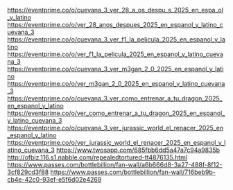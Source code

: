 <a href="https://eventprime.co/o/cuevana_3_ver_28_a_os_despu_s_2025_en_espa_ol_y_latino">https://eventprime.co/o/cuevana_3_ver_28_a_os_despu_s_2025_en_espa_ol_y_latino</a>
<a href="https://eventprime.co/o/ver_28_anos_despues_2025_en_espanol_y_latino_cuevana_3">https://eventprime.co/o/ver_28_anos_despues_2025_en_espanol_y_latino_cuevana_3</a>
<a href="https://eventprime.co/o/cuevana_3_ver_f1_la_pelicula_2025_en_espanol_y_latino">https://eventprime.co/o/cuevana_3_ver_f1_la_pelicula_2025_en_espanol_y_latino</a>
<a href="https://eventprime.co/o/ver_f1_la_pelicula_2025_en_espanol_y_latino_cuevana_3">https://eventprime.co/o/ver_f1_la_pelicula_2025_en_espanol_y_latino_cuevana_3</a>
<a href="https://eventprime.co/o/cuevana_3_ver_m3gan_2_0_2025_en_espanol_y_latino">https://eventprime.co/o/cuevana_3_ver_m3gan_2_0_2025_en_espanol_y_latino</a>
<a href="https://eventprime.co/o/ver_m3gan_2_0_2025_en_espanol_y_latino_cuevana_3">https://eventprime.co/o/ver_m3gan_2_0_2025_en_espanol_y_latino_cuevana_3</a>
<a href="https://eventprime.co/o/cuevana_3_ver_como_entrenar_a_tu_dragon_2025_en_espanol_y_latino">https://eventprime.co/o/cuevana_3_ver_como_entrenar_a_tu_dragon_2025_en_espanol_y_latino</a>
<a href="https://eventprime.co/o/ver_como_entrenar_a_tu_dragon_2025_en_espanol_y_latino_cuevana_3">https://eventprime.co/o/ver_como_entrenar_a_tu_dragon_2025_en_espanol_y_latino_cuevana_3</a>
<a href="https://eventprime.co/o/cuevana_3_ver_jurassic_world_el_renacer_2025_en_espanol_y_latino">https://eventprime.co/o/cuevana_3_ver_jurassic_world_el_renacer_2025_en_espanol_y_latino</a>
<a href="https://eventprime.co/o/ver_jurassic_world_el_renacer_2025_en_espanol_y_latino_cuevana_3">https://eventprime.co/o/ver_jurassic_world_el_renacer_2025_en_espanol_y_latino_cuevana_3</a>
<a href="https://www.twosapp.com/685fbb6dd5a47a7c94a9835b">https://www.twosapp.com/685fbb6dd5a47a7c94a9835b</a>
<a href="http://ofbiz.116.s1.nabble.com/repealedtortured-tt4876135.html">http://ofbiz.116.s1.nabble.com/repealedtortured-tt4876135.html</a>
<a href="https://www.passes.com/bottlebillion/fan-wall/a6b666d8-3a27-488f-8f12-3cf829cd3f88">https://www.passes.com/bottlebillion/fan-wall/a6b666d8-3a27-488f-8f12-3cf829cd3f88</a>
<a href="https://www.passes.com/bottlebillion/fan-wall/716beb9b-cb4e-42c0-93ef-e5f6d02e4269">https://www.passes.com/bottlebillion/fan-wall/716beb9b-cb4e-42c0-93ef-e5f6d02e4269</a>
